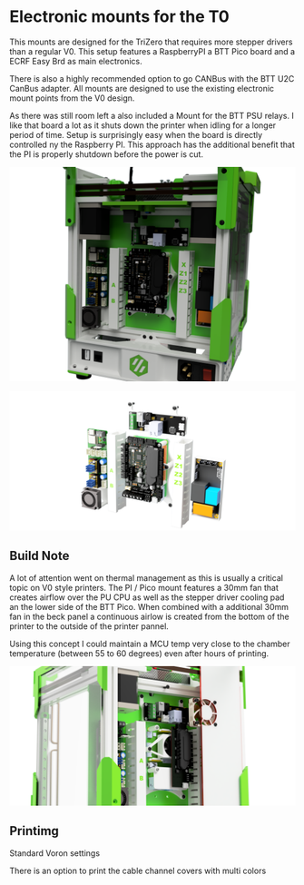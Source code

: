 #  Electronic mounts for the T0


This mounts are designed for the TriZero that requires more stepper drivers than a regular V0.
This setup features a RaspberryPI a BTT Pico board and a ECRF Easy Brd as main electronics.

There is also a highly recommended option to go CANBus with the BTT U2C CanBus adapter.
All mounts are designed to use the existing electronic mount points from the V0 design.

As there was still room left a also included a Mount for the BTT PSU relays. I like that board a lot as it shuts down the printer when idling for a longer period of time. Setup is surprisingly easy when the board is directly controlled ny the Raspberry PI. This approach has the additional benefit that the PI is properly shutdown before the power is cut.

![Assembled](:/../Images/T0_Assembled_2023-Jul-31_06-39-27PM-000_CustomizedView19102300482.png)

![Assembled](:/../Images/Electronic_Mounts_v8_v1_2023-Jul-31_07-32-16PM-000_CustomizedView19304196281.png)

## Build Note

A lot of attention went on thermal management as this is usually a critical topic on V0 style printers.
The PI / Pico mount features a 30mm fan that creates airflow over the PU CPU as well as the stepper driver cooling pad an the lower side of the BTT Pico. When combined with a additional 30mm fan in the beck panel a continuous airlow is created from the bottom of the printer to the outside of the printer pannel.

Using this concept I could maintain a MCU temp very close to the chamber temperature (between 55 to 60 degrees) even after hours of printing.

![Assembled](:/../Images/be333f4c-b308-4882-9516-4d7932820ddb.PNG)

## Printimg

Standard Voron settings

There is an option to print the cable channel covers with multi colors

